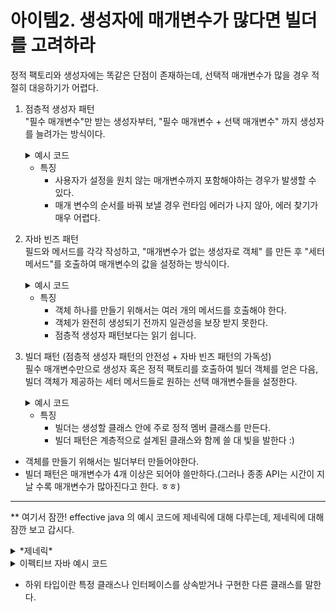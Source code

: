 # 아이템2. 생성자에 매개변수가 많다면 빌더를 고려하라

정적 팩토리와 생성자에는 똑같은 단점이 존재하는데, 선택적 매개변수가 많을 경우 적절히 대응하기가 어렵다.

1. 점층적 생성자 패턴  
   "필수 매개변수"만 받는 생성자부터, "필수 매개변수 + 선택 매개변수" 까지 생성자를 늘려가는 방식이다.
    <details>
    <summary>예시 코드</summary>

   ```java
        public class NutritionFacts {
        
            private final int servingSize;
            private final int servings;
            private final int calories;
            private final int fat;
            private final int sodium;
            private final int carbohydrate;
            
            public NutritionFacts(int servingSize, int servings) {
            this(servingSize, servings, 0);
            }
            
            public NutritionFacts(int servingSize, int servings, int calories) {
            this(servingSize, servings, calories, 0);
            }
            
            public NutritionFacts(int servingSize, int servings, int calories, int fat) {
            this(servingSize, servings, calories, fat, 0);
            }
            
            
            public NutritionFacts(int servingSize, int servings, int calories, int fat, int sodium) {
            this(servingSize, servings, calories, fat, sodium, 0);
            }
            
            public NutritionFacts(int servingSize, int servings, int calories, int fat, int sodium,
            int carbohydrate) {
            this.servingSize = servingSize;
            this.servings = servings;
            this.calories = calories;
            this.fat = fat;
            this.sodium = sodium;
            this.carbohydrate = carbohydrate;
            }
        }
   ```

    ```
   // 사용
    NutritionFacts nutritionFacts = new NutritionFacts (20, 10, 32,45);
   ```
    </details>

    + 특징
        + 사용자가 설정을 원치 않는 매개변수까지 포함해야하는 경우가 발생할 수 있다.
        + 매개 변수의 순서를 바꿔 보낼 경우 런타임 에러가 나지 않아, 에러 찾기가 매우 어렵다.


2. 자바 빈즈 패턴  
   필드와 메서드를 각각 작성하고, "매개변수가 없는 생성자로 객체" 를 만든 후 "세터 메서드"를 호출하여 매개변수의 값을 설정하는 방식이다.
   <details>
   <summary>예시 코드</summary>
   <div>

   ```java
    public class User {
        private String name;
        private int age;

        public User() {
        }

        public void setName(String name) {
            this.name = name;
        }

        public void setAge(int age) {
            this.age = age;
        }
    }
    ```
   ```java
    public class Example02 {

        User user = new User();
        user.setName("hee");

    }
    ```
   만약 user는 반드시 name 과 age 를 모두 가져야 하는데, name 만 설정한 경우 user 객체는 일관성이 무너진 상태가 된다.
   이때, 수십개를 설정한다면? 큰 오류를 범할 수 있다.
   </div>
   </details>

    + 특징
        + 객체 하나를 만들기 위해서는 여러 개의 메서드를 호출해야 한다.
        + 객체가 완전히 생성되기 전까지 일관성을 보장 받지 못한다.
        + 점층적 생성자 패턴보다는 읽기 쉽니다.


3. 빌더 패턴 (점층적 생성자 패턴의 안전성 + 자바 빈즈 패턴의 가독성)  
   필수 매개변수만으로 생성자 혹은 정적 팩토리를 호출하여 빌더 객체를 얻은 다음, 빌더 객체가 제공하는 세터 메서드들로 원하는 선택 매개변수들을 설정한다.
    <details>
    <summary>예시 코드</summary>
   <div>

    ```java
        public class User {
          private final String name;
          private final int age;
          private final int tall;
          private final String address;

          public static class Builder {
              // 필수
              private final String name;
              private final int age;

              //선택 : 기본 값으로 초기화
              private int tall = 0;
              private String address = "경기도";

              public Builder(String name, int age) {
                  this.name = name;
                  this.age = age;
              }
              public Builder tall(int value) {
                  tall = value;
                  return this;
              }

              public Builder address(String value) {
                  address = value;
                  return this;
              }

              public User build() {
                  return new User(this);
              }
          }

          private User(Builder builder) {
              name = builder.name;
              age = builder.age;
              tall = builder.tall;
              address = builder.address;
          }
      }
   ```
   ```java
      // 사용 
      	User user = new User.Builder("hee", 14)  // 필수
                                     .tall(140)  // 선택
                                     .build();
    ```  
   User는 private final 로 인해 불변 객체가 되었다.
   </div>
   </details>

    + 특징
        + 빌더는 생성할 클래스 안에 주로 정적 멤버 클래스를 만든다.
        + 빌더 패턴은 계층적으로 설계된 클래스와 함께 쓸 대 빛을 발한다 :)


+ 객체를 만들기 위해서는 빌더부터 만들어야한다.
+ 빌더 패턴은 매개변수가 4개 이상은 되어야 쓸만하다.(그러나 종종 API는 시간이 지날 수록 매개변수가 많아진다고 한다. ㅎㅎ)  
  
---
** 여기서 잠깐! effective java 의 예시 코드에 제네릭에 대해 다루는데, 제네릭에 대해 잠깐 보고 갑시다. 
<details>
<summary>*제네릭*</summary>
제네릭은 다양한 타입의 객첵들을 다루는 메서드나 컬렉션 클래스에 컴파일 시의 타입을 체크해주는 기능이다. 

장점 
1. 타입 안정성을 제공한다.
   + 타입 안정성을 높인다는 것은 의도하지 않은 타입의 객체를 저장하는 것을 막고, 저장된 객체를 꺼내올 때 원래의 타입과 다른 타입으로 형변환 되어 발생하는 오류 줄여준다는 의미
2. 타입 체크와 형변환을 생략할 수 있어 코드가 간결해 진다. 

예시)
   ```java
// Tv 객체만 저장할 수 있는 ArrayList 생성
   ArrayList<Tv> tvList = new ArrayList<>();
   tvList.add(new Tv()) // 가능 
   tvList.add(new Audio()) // 컴파일 에러
   ```

```java
class Box<T>{}
```
* Box<T> 제네릭 클래스 T의 Box or T Box 라고 읽는다. 
* Box 는 원시 타입
* T는 타입 변수 또는 타입 매개변수라고 한다. 
* 타입 변수는 여러개 가능하다 예) Map<K, V> 


이렇게 클래스의 타입을 컴파일 시점에 정하여 타입 예외에 대한 안정성을 확보할 수 있지만, 너무 자유룝다는 것이 단점이 될 수 있다. 
예로써, 계산기 코드를 짤 때, 제네릭으로 정수, 실수 구분없이 받을 수 있게 만들었지만, 부작용으로 String도 받을 수 있을 것이다.  
=> 따라서 의도와는 다른 자료형이 들어올 수 없게 만드는 것이 "제한된 타입 매개변수" 이다.  
### 제한된 타입 매개변수
```java
class Calculator<T> {
   void add(T a, T b){}
   void min(T a, T b){}
   void mul(T a, T b){}
   void div(T a, T b){}
}

// 아래와 같이 아무 타입이나 모두 할당이 가능하다. 
public class Main {
   public static void main(String[] args) {
      Calcultor<Number> cal1 = new Calculator<>();
      Calcultor<Object> cal2 = new Calculator<>();
      Calcultor<String> cal3 = new Calculator<>();
   }
}
```
* 타입 한정 키워드 extends를 사용하여 제네릭을 number 클래스 와 그 하위 타입만 받도록 범위를 제한할 수 있다.
```java
class Calculator<T extends Number> {
   void add(T a, T b){}
   void min(T a, T b){}
   void mul(T a, T b){}
   void div(T a, T b){}
}

// 아래와 같이 아무 타입이나 모두 할당이 가능하다. 
public class Main {
   public static void main(String[] args) {
      Calcultor<Number> cal1 = new Calculator<>();
      Calcultor<Integer> cal2 = new Calculator<>();
      Calcultor<Double> cal3 = new Calculator<>();
      
      // extends 안에 들지 못한 클래스는 오류가 난다. 
      Calcultor<Number> cal4 = new Calculator<>();
      Calcultor<Object> cal5 = new Calculator<>();
      Calcultor<String> cal6 = new Calculator<>();
   }
}
```
### 재귀적 타입 한정
이와 비슷하지만, 조금 다른 "재귀적 타입 한정" 이란 것도 있다. 
재귀적 타입 한정이란, 자기 자신이 들어간 표현식을 사용하여 타입 매개변수의 허용 범위를 한정시키는 것을 말한다.  
주로 빌더 패턴에서 하위 클래스가 상위 클래스의 메서드를 오버라이드하면서 해당 하위 클래스의 타입을 반환할 필요가 있을 때 사용한다.  
타입 매개변수 자체가 해당 클래스나 인터페이스를 참조하는 형태로 정의 된다.   

  
* 간단하게 말하면, "제한된 타입 매개변수" 는 "이 변수는 extends 뒤 타입 또는 그 하위 타입만 허용한다" 이며, "재귀적 타입 한정" 은 "이 변수는 이 클래스의 파생된 타입이어야 한다" 라는 조건을 설정하는 것이다. 

</details>

<details>
<summary>이펙티브 자바 예시 코드</summary>

```java
public abstract class Pizza {
   public enum Topping {HAM, MUSHROOM, ONION, PEPPER, SAUSAGE}

   final Set<Topping> toppings;

   // 재귀적 타입 한정을 이용한 추상 빌더 클래스 
   // T 가 Builder<T> 의 하위 타입이어야 한다. 
   // 즉 Builder<T>를 상속 받거나 자기 자신의 타입이어야 한다. 
   abstract static class Builder<T extends Builder<T>> { 
	   // enumset 초기화
      EnumSet<Topping> toppings = EnumSet.noneOf(Topping.class);

	  // 토핑을 추가하는 메서드, 반환 타입은 T 이며, 빌더의 하위 타입이나 빌더 자신이 된다. 
      public T addTopping(Topping topping) {
         toppings.add(Objects.requireNonNull(topping));
         return self();
      }

	  // 피자 객체를 생성하고, 반환하는 추상메서드로써, 하위 클래스에서 구체적으로 구현된다. 
      abstract Pizza build();
	  
	  // 현재 빌더 객체를 반환하는 추상메서드를 정의
      protected abstract T self();

   }
   
   // pizza의 생성자로 어떤 타입의 Builder 객체도 받아 들일 수 있다. 
   Pizza(Builder<?> builder) {
	   //빌더에서 피자 객체의 토핑 집합을 복제하여 초기화 
      toppings = builder.toppings.clone();
   }

}

```

```java
// NyPizza 클래스를 정의하며 Pizza 를 상속 받는다. 
public class NyPizza extends Pizza{
	public enum Size{SMALL, MEDIUM, LARGE}
	private final Size size;

	// NyPizza에 대한 빌더를 정의한다. Pizza.Builder 를 상속 받는데, 제네릭 타입으로 Builder 자기 자신을 지정하고 있다.
	public static class Builder extends Pizza.Builder<Builder> {

		private final Size size;

		// 빌더의 생성자를 정의하고, 피자의 크기를 받는다. 
		public Builder(Size size) {
			// Null 이 아닌 크기를 변수에 할당
			this.size = Objects.requireNonNull(size);
		}

		@Override
        // 피자 객체를 생성하고, 반환하는 메서드를 구체적으로 구현
		public NyPizza build(){
			return new NyPizza(this);
		}

		@Override
        //현재 빌더 객체를 반환하는 메서드를 구체적으로 구현
		protected Builder self(){
			return this;
		}
	}

	// NyPizza의 private 생성자이다. 빌더 객체를 통해서만 NyPizza 객체를 생성할 수 있다. 
	private NyPizza(Builder builder) {
		super(builder);
		size = builder.size;
	}
}
```  
```java
public class PizzaChoice {
	// 빌더를 설정한 후 아래와 같이 사용 가능 
	NyPizza pizza = new NyPizza.Builder(Size.SMALL)
		.addTopping(Topping.SAUSAGE).addTopping(Topping.ONION).build();
}
```
  
   * "Pizza" 의 "Builder" 클래스에서 T의 구체적인 타입은 Builder 클래스나 그 하위 클래스를 참조해야한다. 
   * 여기서 "NyPizza.Builder" 는 "Pizza.Builder<Builder>" 를 확장하므로, "NyPizza.Builder" 는 "Pizza.Builder<T>" 의 하위 타입이다. 
   * T는 "NyPizza.Builder"로 구체화 된다. 
</details>

* 하위 타입이란 특정 클래스나 인터페이스를 상속받거나 구현한 다른 클래스를 말한다. 
